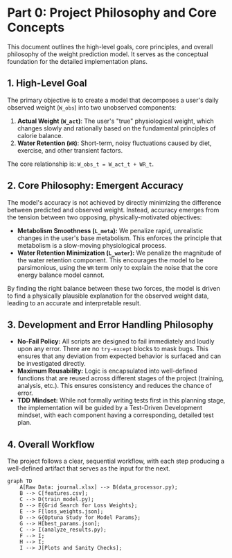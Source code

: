 # Part 0: Project Philosophy and Core Concepts

This document outlines the high-level goals, core principles, and overall philosophy of the weight prediction model. It serves as the conceptual foundation for the detailed implementation plans.

## 1. High-Level Goal

The primary objective is to create a model that decomposes a user's daily observed weight (`W_obs`) into two unobserved components:

1.  **Actual Weight (`W_act`)**: The user's "true" physiological weight, which changes slowly and rationally based on the fundamental principles of calorie balance.
2.  **Water Retention (`WR`)**: Short-term, noisy fluctuations caused by diet, exercise, and other transient factors.

The core relationship is: `W_obs_t = W_act_t + WR_t`.

## 2. Core Philosophy: Emergent Accuracy

The model's accuracy is not achieved by directly minimizing the difference between predicted and observed weight. Instead, accuracy emerges from the tension between two opposing, physically-motivated objectives:

*   **Metabolism Smoothness (`L_meta`):** We penalize rapid, unrealistic changes in the user's base metabolism. This enforces the principle that metabolism is a slow-moving physiological process.
*   **Water Retention Minimization (`L_water`):** We penalize the magnitude of the water retention component. This encourages the model to be parsimonious, using the `WR` term only to explain the noise that the core energy balance model cannot.

By finding the right balance between these two forces, the model is driven to find a physically plausible explanation for the observed weight data, leading to an accurate and interpretable result.

## 3. Development and Error Handling Philosophy

*   **No-Fail Policy:** All scripts are designed to fail immediately and loudly upon any error. There are no `try-except` blocks to mask bugs. This ensures that any deviation from expected behavior is surfaced and can be investigated directly.
*   **Maximum Reusability:** Logic is encapsulated into well-defined functions that are reused across different stages of the project (training, analysis, etc.). This ensures consistency and reduces the chance of error.
*   **TDD Mindset:** While not formally writing tests first in this planning stage, the implementation will be guided by a Test-Driven Development mindset, with each component having a corresponding, detailed test plan.

## 4. Overall Workflow

The project follows a clear, sequential workflow, with each step producing a well-defined artifact that serves as the input for the next.

```mermaid
graph TD
    A[Raw Data: journal.xlsx] --> B(data_processor.py);
    B --> C[features.csv];
    C --> D(train_model.py);
    D --> E{Grid Search for Loss Weights};
    E --> F[loss_weights.json];
    D --> G{Optuna Study for Model Params};
    G --> H[best_params.json];
    C --> I(analyze_results.py);
    F --> I;
    H --> I;
    I --> J[Plots and Sanity Checks];